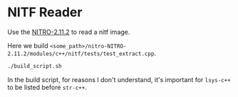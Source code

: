 # NITF Reader

Use the [NITRO-2.11.2](https://github.com/mdaus/nitro) to read a nitf image.

Here we build `<some_path>/nitro-NITRO-2.11.2/modules/c++/nitf/tests/test_extract.cpp`.

```bash
./build_script.sh
```

In the build script, for reasons I don't understand, it's important for `lsys-c++` to be listed before `str-c++`.
